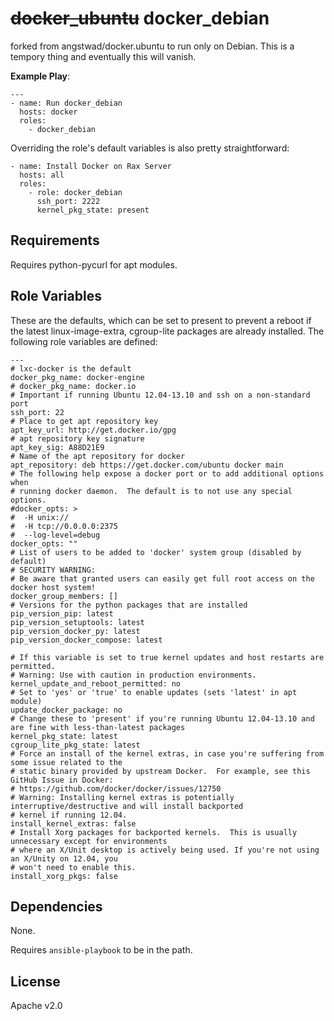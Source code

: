 ~~docker_ubuntu~~ docker_debian
========

forked from angstwad/docker.ubuntu to run only on Debian. This is a tempory thing and eventually this will vanish.

**Example Play**:
```
---
- name: Run docker_debian
  hosts: docker
  roles:
    - docker_debian
```

Overriding the role's default variables is also pretty straightforward:
```
- name: Install Docker on Rax Server
  hosts: all
  roles:
    - role: docker_debian
      ssh_port: 2222
      kernel_pkg_state: present
```


Requirements
------------

Requires python-pycurl for apt modules.

Role Variables
--------------

These are the defaults, which can be set to present to prevent a reboot if the latest linux-image-extra, cgroup-lite packages are already installed.
The following role variables are defined:

```
---
# lxc-docker is the default
docker_pkg_name: docker-engine
# docker_pkg_name: docker.io
# Important if running Ubuntu 12.04-13.10 and ssh on a non-standard port
ssh_port: 22
# Place to get apt repository key
apt_key_url: http://get.docker.io/gpg
# apt repository key signature
apt_key_sig: A88D21E9
# Name of the apt repository for docker
apt_repository: deb https://get.docker.com/ubuntu docker main
# The following help expose a docker port or to add additional options when
# running docker daemon.  The default is to not use any special options.
#docker_opts: >
#  -H unix://
#  -H tcp://0.0.0.0:2375
#  --log-level=debug
docker_opts: ""
# List of users to be added to 'docker' system group (disabled by default)
# SECURITY WARNING:
# Be aware that granted users can easily get full root access on the docker host system!
docker_group_members: []
# Versions for the python packages that are installed
pip_version_pip: latest
pip_version_setuptools: latest
pip_version_docker_py: latest
pip_version_docker_compose: latest

# If this variable is set to true kernel updates and host restarts are permitted.
# Warning: Use with caution in production environments.
kernel_update_and_reboot_permitted: no
# Set to 'yes' or 'true' to enable updates (sets 'latest' in apt module)
update_docker_package: no
# Change these to 'present' if you're running Ubuntu 12.04-13.10 and are fine with less-than-latest packages
kernel_pkg_state: latest
cgroup_lite_pkg_state: latest
# Force an install of the kernel extras, in case you're suffering from some issue related to the
# static binary provided by upstream Docker.  For example, see this GitHub Issue in Docker:
# https://github.com/docker/docker/issues/12750
# Warning: Installing kernel extras is potentially interruptive/destructive and will install backported
# kernel if running 12.04.
install_kernel_extras: false
# Install Xorg packages for backported kernels.  This is usually unnecessary except for environments
# where an X/Unit desktop is actively being used. If you're not using an X/Unity on 12.04, you
# won't need to enable this.
install_xorg_pkgs: false

```

Dependencies
------------

None.

Requires `ansible-playbook` to be in the path.

License
-------

Apache v2.0
